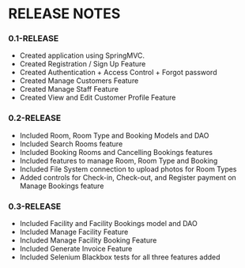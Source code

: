 # RELEASE NOTES

### 0.1-RELEASE
* Created application using SpringMVC.
* Created Registration / Sign Up Feature
* Created Authentication + Access Control + Forgot password
* Created Manage Customers Feature
* Created Manage Staff Feature
* Created View and Edit Customer Profile Feature

### 0.2-RELEASE
* Included Room, Room Type and Booking Models and DAO
* Included Search Rooms feature
* Included Booking Rooms and Cancelling Bookings features
* Included features to manage Room, Room Type and Booking
* Included File System connection to upload photos for Room Types
* Added controls for Check-in, Check-out, and Register payment on Manage Bookings feature

### 0.3-RELEASE
* Included Facility and Facility Bookings model and DAO
* Included Manage Facility Feature
* Included Manage Facility Booking Feature
* Included Generate Invoice Feature
* Included Selenium Blackbox tests for all three features added